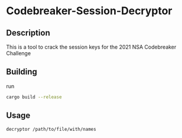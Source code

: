 #  Codebreaker-Session-Decryptor

## Description

This is a tool to crack the session keys for the 2021 NSA Codebreaker Challenge

## Building

run
```bash
cargo build --release
```

## Usage

```bash
decryptor /path/to/file/with/names
```
